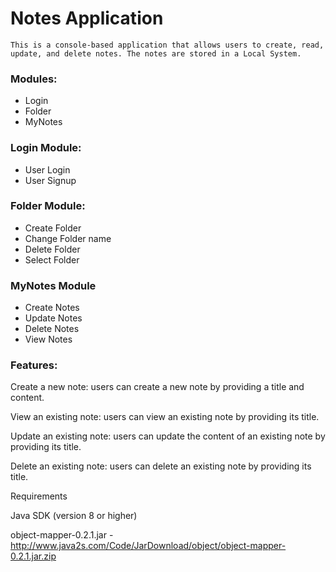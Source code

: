 # Notes Application
    This is a console-based application that allows users to create, read, update, and delete notes. The notes are stored in a Local System.
<h3>Modules:</h3>
<ul>
    <li>Login</li>
    <li>Folder</li>
    <li>MyNotes</li>
</ul>
<h3>Login Module:</h3>
<ul>
    <li>User Login</li>
    <li>User Signup</li>
</ul>
<h3>Folder Module:</h3>
<ul>
    <li>Create Folder</li>
    <li>Change Folder name</li>
    <li>Delete Folder</li>
    <li>Select Folder</li>
</ul>
<h3>MyNotes Module</h3>
<ul>
    <li>Create Notes</li>
    <li>Update Notes</li>
    <li>Delete Notes</li>
    <li>View Notes</li>
</ul>

<h3>Features:</h3>
    Create a new note: users can create a new note by providing a title and content.

View an existing note: users can view an existing note by providing its title.

Update an existing note: users can update the content of an existing note by providing its title.

Delete an existing note: users can delete an existing note by providing its title.

Requirements

Java SDK (version 8 or higher)

object-mapper-0.2.1.jar - http://www.java2s.com/Code/JarDownload/object/object-mapper-0.2.1.jar.zip